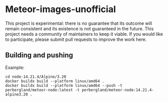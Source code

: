 # Meteor-images-unofficial


This project is experimental: there is no guarantee that its outcome will remain consistent and its existence is not guaranteed in the future. This project needs a community of maintainers to keep it viable. If you would like to participate, please submit pull requests to improve the work here.

## Building and pushing

Example:

```
cd node-14.21.4/Alpine/3.20
docker buildx build --platform linux/amd64 .
docker buildx build --platform linux/amd64 --push -t perbergland/meteor-node:latest -t perbergland/meteor-node:14.21.4-alpine3.20 .    
```